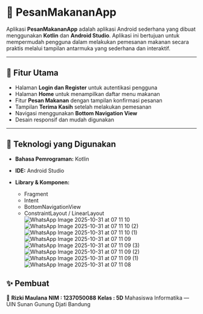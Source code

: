 # 🍔 PesanMakananApp

Aplikasi **PesanMakananApp** adalah aplikasi Android sederhana yang dibuat menggunakan **Kotlin** dan **Android Studio**.
Aplikasi ini bertujuan untuk mempermudah pengguna dalam melakukan pemesanan makanan secara praktis melalui tampilan antarmuka yang sederhana dan interaktif.

---

## 📱 Fitur Utama

* Halaman **Login dan Register** untuk autentikasi pengguna
* Halaman **Home** untuk menampilkan daftar menu makanan
* Fitur **Pesan Makanan** dengan tampilan konfirmasi pesanan
* Tampilan **Terima Kasih** setelah melakukan pemesanan
* Navigasi menggunakan **Bottom Navigation View**
* Desain responsif dan mudah digunakan

---

## 🧩 Teknologi yang Digunakan

* **Bahasa Pemrograman:** Kotlin
* **IDE:** Android Studio
* **Library & Komponen:**

  * Fragment
  * Intent
  * BottomNavigationView
  * ConstraintLayout / LinearLayout
![WhatsApp Image 2025-10-31 at 07 11 10](https://github.com/user-attachments/assets/88f75459-608c-4a03-b5df-100b02071ec3) ![WhatsApp Image 2025-10-31 at 07 11 10 (2)](https://github.com/user-attachments/assets/70640bc9-2814-4c0e-8318-c6c18c107472) ![WhatsApp Image 2025-10-31 at 07 11 10 (1)](https://github.com/user-attachments/assets/eb4fb83b-9a9e-4e88-b3bd-cc87c4fd1125) ![WhatsApp Image 2025-10-31 at 07 11 09](https://github.com/user-attachments/assets/9c387ac3-fad5-45d3-ba9e-74e777a1a4c9) ![WhatsApp Image 2025-10-31 at 07 11 09 (3)](https://github.com/user-attachments/assets/5e60cf3b-6364-4b4c-a2d2-b0bfc7f92013) ![WhatsApp Image 2025-10-31 at 07 11 09 (2)](https://github.com/user-attachments/assets/ceb91877-f4f2-4edd-aa66-00d0d5687de0) ![WhatsApp Image 2025-10-31 at 07 11 09 (1)](https://github.com/user-attachments/assets/764d7f35-4002-4697-a36c-7fb6c9e2263e) ![WhatsApp Image 2025-10-31 at 07 11 08](https://github.com/user-attachments/assets/e2a67097-ea03-49ff-87d3-690c1c48902b)

## ✨ Pembuat

👤 **Rizki Maulana**
**NIM : 1237050088**
**Kelas : 5D**
Mahasiswa Informatika — UIN Sunan Gunung Djati Bandung
